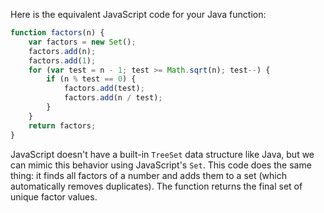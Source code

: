 Here is the equivalent JavaScript code for your Java function:

```JavaScript
function factors(n) {
    var factors = new Set();
    factors.add(n);
    factors.add(1);
    for (var test = n - 1; test >= Math.sqrt(n); test--) {
        if (n % test == 0) {
            factors.add(test);
            factors.add(n / test);
        }
    }
    return factors;
}
```

JavaScript doesn't have a built-in `TreeSet` data structure like Java, but we can mimic this behavior using JavaScript's `Set`. This code does the same thing: it finds all factors of a number and adds them to a set (which automatically removes duplicates). The function returns the final set of unique factor values.
